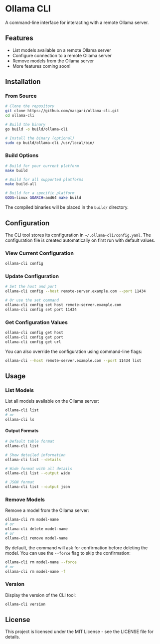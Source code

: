 # Ollama CLI

A command-line interface for interacting with a remote Ollama server.

## Features

- List models available on a remote Ollama server
- Configure connection to a remote Ollama server
- Remove models from the Ollama server
- More features coming soon!

## Installation

### From Source

```bash
# Clone the repository
git clone https://github.com/masgari/ollama-cli.git
cd ollama-cli

# Build the binary
go build -o build/ollama-cli

# Install the binary (optional)
sudo cp build/ollama-cli /usr/local/bin/
```

### Build Options

```bash
# Build for your current platform
make build

# Build for all supported platforms
make build-all

# Build for a specific platform
GOOS=linux GOARCH=amd64 make build
```

The compiled binaries will be placed in the `build/` directory.

## Configuration

The CLI tool stores its configuration in `~/.ollama-cli/config.yaml`. The configuration file is created automatically on first run with default values.

### View Current Configuration

```bash
ollama-cli config
```

### Update Configuration

```bash
# Set the host and port
ollama-cli config --host remote-server.example.com --port 11434

# Or use the set command
ollama-cli config set host remote-server.example.com
ollama-cli config set port 11434
```

### Get Configuration Values

```bash
ollama-cli config get host
ollama-cli config get port
ollama-cli config get url
```

You can also override the configuration using command-line flags:

```bash
ollama-cli --host remote-server.example.com --port 11434 list
```

## Usage

### List Models

List all models available on the Ollama server:

```bash
ollama-cli list
# or
ollama-cli ls
```

#### Output Formats

```bash
# Default table format
ollama-cli list

# Show detailed information
ollama-cli list --details

# Wide format with all details
ollama-cli list --output wide

# JSON format
ollama-cli list --output json
```

### Remove Models

Remove a model from the Ollama server:

```bash
ollama-cli rm model-name
# or
ollama-cli delete model-name
# or
ollama-cli remove model-name
```

By default, the command will ask for confirmation before deleting the model. You can use the `--force` flag to skip the confirmation:

```bash
ollama-cli rm model-name --force
# or
ollama-cli rm model-name -f
```

### Version

Display the version of the CLI tool:

```bash
ollama-cli version
```

## License

This project is licensed under the MIT License - see the LICENSE file for details. 